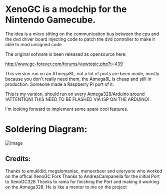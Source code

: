 # XenoGC is a modchip for the Nintendo Gamecube. 

The idea is a micro sitting on the communication bus between the cpu and the dvd driver board injecting code to patch the dvd controller to make it able to read unsigned code.

The original sofware is been released as opensource here:

http://www.gc-forever.com/forums/viewtopic.php?t=439

This version run on an ATmega8L, not a lot of ports are been made, mostly because you don't really need them, the Atmega8L is cheap and still in production. Someone made a Raspberry Pi port of it.

This is my version, should run on every Atmega328/Arduino around (ATTENTION! THIS NEED TO BE FLASHED VIA ISP ON THE ARDUINO).

I'm looking forward to implement some spare cool features.

# Soldering Diagram:
![image](https://user-images.githubusercontent.com/33197691/75434887-844c3a80-5952-11ea-8736-1ee844d0c3ce.png)

## Credits:

Thanks to emukidid, megalomaniac, meneerbeer and everyone who worked on the offical XenoGC Fork
Thanks to AndreaCampanella for the initial Port to XenoGC328
Thanks to rama for finishing the Port and making it working on the Atmega328. He is like a mentor to me on the project

